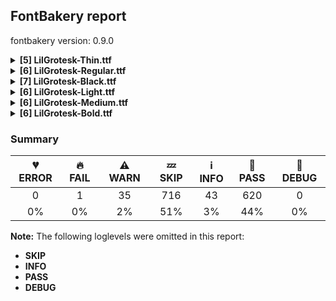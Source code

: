 ## FontBakery report

fontbakery version: 0.9.0

<details><summary><b>[5] LilGrotesk-Thin.ttf</b></summary><div><details><summary>⚠ <b>WARN:</b> Is there kerning info for non-ligated sequences? (<a href="https://font-bakery.readthedocs.io/en/stable/fontbakery/profiles/googlefonts.html#com.google.fonts/check/kerning_for_non_ligated_sequences">com.google.fonts/check/kerning_for_non_ligated_sequences</a>)</summary><div>


* ⚠ **WARN** GPOS table lacks kerning info for the following non-ligated sequences:

	- f + f

	- f + l

	- l + f

	- f + i

	- i + l [code: lacks-kern-info]
</div></details><details><summary>⚠ <b>WARN:</b> Check if uppercase glyphs are vertically centered. (<a href="https://font-bakery.readthedocs.io/en/stable/fontbakery/profiles/universal.html#com.google.fonts/check/caps_vertically_centered">com.google.fonts/check/caps_vertically_centered</a>)</summary><div>


* ⚠ **WARN** Uppercase glyphs are not vertically centered in the em box. [code: vertical-metrics-not-centered]
</div></details><details><summary>⚠ <b>WARN:</b> Check font contains no unreachable glyphs (<a href="https://font-bakery.readthedocs.io/en/stable/fontbakery/profiles/universal.html#com.google.fonts/check/unreachable_glyphs">com.google.fonts/check/unreachable_glyphs</a>)</summary><div>


* ⚠ **WARN** The following glyphs could not be reached by codepoint or substitution rules:

	- uni01CE.ss01
 [code: unreachable-glyphs]
</div></details><details><summary>⚠ <b>WARN:</b> Check if each glyph has the recommended amount of contours. (<a href="https://font-bakery.readthedocs.io/en/stable/fontbakery/profiles/universal.html#com.google.fonts/check/contour_count">com.google.fonts/check/contour_count</a>)</summary><div>


* ⚠ **WARN** This check inspects the glyph outlines and detects the total number of contours in each of them. The expected values are infered from the typical ammounts of contours observed in a large collection of reference font families. The divergences listed below may simply indicate a significantly different design on some of your glyphs. On the other hand, some of these may flag actual bugs in the font such as glyphs mapped to an incorrect codepoint. Please consider reviewing the design and codepoint assignment of these to make sure they are correct.

The following glyphs do not have the recommended number of contours:

	- Glyph name: ae	Contours detected: 4	Expected: 3

	- Glyph name: aogonek	Contours detected: 3	Expected: 2

	- Glyph name: dcroat	Contours detected: 3	Expected: 2

	- Glyph name: eogonek	Contours detected: 3	Expected: 2

	- Glyph name: hbar	Contours detected: 2	Expected: 1

	- Glyph name: Ldot	Contours detected: 1	Expected: 2

	- Glyph name: Tbar	Contours detected: 2	Expected: 1

	- Glyph name: tbar	Contours detected: 2	Expected: 1

	- Glyph name: Uogonek	Contours detected: 2	Expected: 1

	- Glyph name: uogonek	Contours detected: 2	Expected: 1

	- Glyph name: uni01EA	Contours detected: 3	Expected: 2

	- Glyph name: uni01EB	Contours detected: 3	Expected: 2

	- Glyph name: aeacute	Contours detected: 5	Expected: 4

	- Glyph name: uni1E08	Contours detected: 3	Expected: 2

	- Glyph name: uni1E09	Contours detected: 3	Expected: 2

	- Glyph name: uni1E1C	Contours detected: 3	Expected: 2

	- Glyph name: uni1E1D	Contours detected: 4	Expected: 3

	- Glyph name: quotedblbase	Contours detected: 1	Expected: 2

	- Glyph name: Ldot	Contours detected: 1	Expected: 2

	- Glyph name: Tbar	Contours detected: 2	Expected: 1

	- Glyph name: Uogonek	Contours detected: 2	Expected: 1

	- Glyph name: ae	Contours detected: 4	Expected: 3

	- Glyph name: aeacute	Contours detected: 5	Expected: 4

	- Glyph name: aogonek	Contours detected: 3	Expected: 2

	- Glyph name: dcroat	Contours detected: 3	Expected: 2

	- Glyph name: eogonek	Contours detected: 3	Expected: 2

	- Glyph name: fi	Contours detected: 2	Expected: 3

	- Glyph name: hbar	Contours detected: 2	Expected: 1

	- Glyph name: quotedblbase	Contours detected: 1	Expected: 2

	- Glyph name: tbar	Contours detected: 2	Expected: 1

	- Glyph name: uni1E08	Contours detected: 3	Expected: 2

	- Glyph name: uni1E09	Contours detected: 3	Expected: 2

	- Glyph name: uni1E1C	Contours detected: 3	Expected: 2

	- Glyph name: uni1E1D	Contours detected: 4	Expected: 3

	- Glyph name: uogonek	Contours detected: 2	Expected: 1
 [code: contour-count]
</div></details><details><summary>⚠ <b>WARN:</b> Do outlines contain any jaggy segments? (<a href="https://font-bakery.readthedocs.io/en/stable/fontbakery/profiles/<Section: Outline Correctness Checks>.html#com.google.fonts/check/outline_jaggy_segments">com.google.fonts/check/outline_jaggy_segments</a>)</summary><div>


* ⚠ **WARN** The following glyphs have jaggy segments:

	* a (U+0061): L<<391.0,0.0>--<391.0,144.0>>/B<<391.0,144.0>-<385.0,106.0>-<362.0,71.0>> = 8.972626614896358

	* aacute (U+00E1): L<<391.0,0.0>--<391.0,144.0>>/B<<391.0,144.0>-<385.0,106.0>-<362.0,71.0>> = 8.972626614896358

	* abreve (U+0103): L<<391.0,0.0>--<391.0,144.0>>/B<<391.0,144.0>-<385.0,106.0>-<362.0,71.0>> = 8.972626614896358

	* acircumflex (U+00E2): L<<391.0,0.0>--<391.0,144.0>>/B<<391.0,144.0>-<385.0,106.0>-<362.0,71.0>> = 8.972626614896358

	* adieresis (U+00E4): L<<391.0,0.0>--<391.0,144.0>>/B<<391.0,144.0>-<385.0,106.0>-<362.0,71.0>> = 8.972626614896358

	* ae (U+00E6): L<<391.0,0.0>--<391.0,144.0>>/B<<391.0,144.0>-<385.0,106.0>-<362.0,71.0>> = 8.972626614896358

	* aeacute (U+01FD): L<<391.0,0.0>--<391.0,144.0>>/B<<391.0,144.0>-<385.0,106.0>-<362.0,71.0>> = 8.972626614896358

	* agrave (U+00E0): L<<391.0,0.0>--<391.0,144.0>>/B<<391.0,144.0>-<385.0,106.0>-<362.0,71.0>> = 8.972626614896358

	* amacron (U+0101): L<<391.0,0.0>--<391.0,144.0>>/B<<391.0,144.0>-<385.0,106.0>-<362.0,71.0>> = 8.972626614896358

	* aogonek (U+0105): L<<391.0,0.0>--<391.0,144.0>>/B<<391.0,144.0>-<385.0,106.0>-<362.0,71.0>> = 8.972626614896358

	* aring (U+00E5): L<<391.0,0.0>--<391.0,144.0>>/B<<391.0,144.0>-<385.0,106.0>-<362.0,71.0>> = 8.972626614896358

	* aringacute (U+01FB): L<<391.0,0.0>--<391.0,144.0>>/B<<391.0,144.0>-<385.0,106.0>-<362.0,71.0>> = 8.972626614896358

	* atilde (U+00E3): L<<391.0,0.0>--<391.0,144.0>>/B<<391.0,144.0>-<385.0,106.0>-<362.0,71.0>> = 8.972626614896358

	* braceleft (U+007B): B<<152.5,338.0>-<125.0,321.0>-<80.0,318.0>>/B<<80.0,318.0>-<125.0,315.0>-<152.5,298.0>> = 7.628149668580618

	* braceright (U+007D): B<<240.5,298.0>-<268.0,315.0>-<313.0,318.0>>/B<<313.0,318.0>-<268.0,321.0>-<240.5,338.0>> = 7.628149668580618

	* nine (U+0039): L<<314.0,327.0>--<333.0,348.0>>/B<<333.0,348.0>-<306.0,327.0>-<267.0,317.5>> = 9.987421575013531

	* r (U+0072): L<<117.0,500.0>--<117.0,369.0>>/B<<117.0,369.0>-<131.0,444.0>-<167.5,475.0>> = 10.573523418560926

	* racute (U+0155): L<<117.0,500.0>--<117.0,369.0>>/B<<117.0,369.0>-<131.0,444.0>-<167.5,475.0>> = 10.573523418560926

	* rcaron (U+0159): L<<117.0,500.0>--<117.0,369.0>>/B<<117.0,369.0>-<131.0,444.0>-<167.5,475.0>> = 10.573523418560926

	* rmacronbelow (U+1E5F): L<<117.0,500.0>--<117.0,369.0>>/B<<117.0,369.0>-<131.0,444.0>-<167.5,475.0>> = 10.573523418560926

	* six (U+0036): L<<124.0,369.0>--<105.0,348.0>>/B<<105.0,348.0>-<133.0,369.0>-<171.5,378.5>> = 10.992507580267716

	* sterling (U+00A3): L<<583.0,41.0>--<609.0,25.0>>/B<<609.0,25.0>-<607.0,26.0>-<603.0,18.0>> = 5.042451069170812

	* uni0157 (U+0157): L<<117.0,500.0>--<117.0,369.0>>/B<<117.0,369.0>-<131.0,444.0>-<167.5,475.0>> = 10.573523418560926

	* uni1E5B (U+1E5B): L<<117.0,500.0>--<117.0,369.0>>/B<<117.0,369.0>-<131.0,444.0>-<167.5,475.0>> = 10.573523418560926

	* uni1EA1 (U+1EA1): L<<391.0,0.0>--<391.0,144.0>>/B<<391.0,144.0>-<385.0,106.0>-<362.0,71.0>> = 8.972626614896358

	* uni2076 (U+2076): L<<75.0,619.0>--<64.0,606.0>>/B<<64.0,606.0>-<80.0,619.0>-<103.5,624.5>> = 10.669782804496695

	* uni2079 (U+2079): L<<191.0,593.0>--<202.0,606.0>>/B<<202.0,606.0>-<185.0,593.0>-<161.5,587.5>> = 12.358285059317605

	* uni2086 (U+2086): L<<75.0,224.0>--<64.0,211.0>>/B<<64.0,211.0>-<80.0,224.0>-<103.5,229.5>> = 10.669782804496695

	* uni2089 (U+2089): L<<191.0,198.0>--<202.0,211.0>>/B<<202.0,211.0>-<185.0,198.0>-<161.5,192.5>> = 12.358285059317605 [code: found-jaggy-segments]
</div></details><br></div></details><details><summary><b>[6] LilGrotesk-Regular.ttf</b></summary><div><details><summary>⚠ <b>WARN:</b> Is there kerning info for non-ligated sequences? (<a href="https://font-bakery.readthedocs.io/en/stable/fontbakery/profiles/googlefonts.html#com.google.fonts/check/kerning_for_non_ligated_sequences">com.google.fonts/check/kerning_for_non_ligated_sequences</a>)</summary><div>


* ⚠ **WARN** GPOS table lacks kerning info for the following non-ligated sequences:

	- f + f

	- f + l

	- l + f

	- f + i

	- i + l [code: lacks-kern-info]
</div></details><details><summary>⚠ <b>WARN:</b> Check if uppercase glyphs are vertically centered. (<a href="https://font-bakery.readthedocs.io/en/stable/fontbakery/profiles/universal.html#com.google.fonts/check/caps_vertically_centered">com.google.fonts/check/caps_vertically_centered</a>)</summary><div>


* ⚠ **WARN** Uppercase glyphs are not vertically centered in the em box. [code: vertical-metrics-not-centered]
</div></details><details><summary>⚠ <b>WARN:</b> Check font contains no unreachable glyphs (<a href="https://font-bakery.readthedocs.io/en/stable/fontbakery/profiles/universal.html#com.google.fonts/check/unreachable_glyphs">com.google.fonts/check/unreachable_glyphs</a>)</summary><div>


* ⚠ **WARN** The following glyphs could not be reached by codepoint or substitution rules:

	- uni01CE.ss01
 [code: unreachable-glyphs]
</div></details><details><summary>⚠ <b>WARN:</b> Check if each glyph has the recommended amount of contours. (<a href="https://font-bakery.readthedocs.io/en/stable/fontbakery/profiles/universal.html#com.google.fonts/check/contour_count">com.google.fonts/check/contour_count</a>)</summary><div>


* ⚠ **WARN** This check inspects the glyph outlines and detects the total number of contours in each of them. The expected values are infered from the typical ammounts of contours observed in a large collection of reference font families. The divergences listed below may simply indicate a significantly different design on some of your glyphs. On the other hand, some of these may flag actual bugs in the font such as glyphs mapped to an incorrect codepoint. Please consider reviewing the design and codepoint assignment of these to make sure they are correct.

The following glyphs do not have the recommended number of contours:

	- Glyph name: ae	Contours detected: 4	Expected: 3

	- Glyph name: aogonek	Contours detected: 3	Expected: 2

	- Glyph name: dcroat	Contours detected: 3	Expected: 2

	- Glyph name: eogonek	Contours detected: 3	Expected: 2

	- Glyph name: hbar	Contours detected: 2	Expected: 1

	- Glyph name: Ldot	Contours detected: 1	Expected: 2

	- Glyph name: Tbar	Contours detected: 2	Expected: 1

	- Glyph name: tbar	Contours detected: 2	Expected: 1

	- Glyph name: Uogonek	Contours detected: 2	Expected: 1

	- Glyph name: uogonek	Contours detected: 2	Expected: 1

	- Glyph name: uni01EA	Contours detected: 3	Expected: 2

	- Glyph name: uni01EB	Contours detected: 3	Expected: 2

	- Glyph name: aeacute	Contours detected: 5	Expected: 4

	- Glyph name: uni1E08	Contours detected: 3	Expected: 2

	- Glyph name: uni1E09	Contours detected: 3	Expected: 2

	- Glyph name: uni1E1C	Contours detected: 3	Expected: 2

	- Glyph name: uni1E1D	Contours detected: 4	Expected: 3

	- Glyph name: quotedblbase	Contours detected: 1	Expected: 2

	- Glyph name: Ldot	Contours detected: 1	Expected: 2

	- Glyph name: Tbar	Contours detected: 2	Expected: 1

	- Glyph name: Uogonek	Contours detected: 2	Expected: 1

	- Glyph name: ae	Contours detected: 4	Expected: 3

	- Glyph name: aeacute	Contours detected: 5	Expected: 4

	- Glyph name: aogonek	Contours detected: 3	Expected: 2

	- Glyph name: dcroat	Contours detected: 3	Expected: 2

	- Glyph name: eogonek	Contours detected: 3	Expected: 2

	- Glyph name: fi	Contours detected: 2	Expected: 3

	- Glyph name: hbar	Contours detected: 2	Expected: 1

	- Glyph name: quotedblbase	Contours detected: 1	Expected: 2

	- Glyph name: tbar	Contours detected: 2	Expected: 1

	- Glyph name: uni1E08	Contours detected: 3	Expected: 2

	- Glyph name: uni1E09	Contours detected: 3	Expected: 2

	- Glyph name: uni1E1C	Contours detected: 3	Expected: 2

	- Glyph name: uni1E1D	Contours detected: 4	Expected: 3

	- Glyph name: uogonek	Contours detected: 2	Expected: 1
 [code: contour-count]
</div></details><details><summary>⚠ <b>WARN:</b> Are any segments inordinately short? (<a href="https://font-bakery.readthedocs.io/en/stable/fontbakery/profiles/<Section: Outline Correctness Checks>.html#com.google.fonts/check/outline_short_segments">com.google.fonts/check/outline_short_segments</a>)</summary><div>


* ⚠ **WARN** The following glyphs have segments which seem very short:

	* three (U+0033) contains a short segment L<<185.0,416.0>--<197.0,416.0>>

	* sterling (U+00A3) contains a short segment B<<85.0,3.0>-<81.0,-7.0>-<81.0,-7.0>>

	* sterling (U+00A3) contains a short segment B<<13.0,11.0>-<13.0,11.0>-<19.0,26.0>>

	* sterling (U+00A3) contains a short segment B<<520.5,69.5>-<526.0,82.0>-<528.0,90.0>>

	* sterling (U+00A3) contains a short segment B<<596.0,73.0>-<595.0,69.0>-<589.5,53.0>>

	* section (U+00A7) contains a short segment B<<468.5,705.5>-<481.0,693.0>-<482.0,692.0>>

	* uni00B3 (U+00B3) contains a short segment L<<112.0,647.0>--<119.0,647.0>>

	* threequarters (U+00BE) contains a short segment L<<112.0,647.0>--<119.0,647.0>>

	* germandbls (U+00DF) contains a short segment L<<364.0,416.0>--<376.0,416.0>>

	* Eng (U+014A) contains a short segment L<<609.0,0.0>--<604.0,0.0>>

	* Eng (U+014A) contains a short segment B<<509.0,-140.0>-<521.0,-140.0>-<530.0,-130.5>>

	* Eng (U+014A) contains a short segment L<<539.0,0.0>--<544.0,0.0>>

	* uni019D (U+019D) contains a short segment L<<150.0,0.0>--<145.0,0.0>>

	* uni019D (U+019D) contains a short segment B<<45.0,-140.0>-<57.0,-140.0>-<66.0,-130.5>>

	* uni019D (U+019D) contains a short segment L<<75.0,0.0>--<80.0,0.0>>

	* uni2083 (U+2083) contains a short segment L<<112.0,252.0>--<119.0,252.0>>

	* summation (U+2211) contains a short segment L<<450.0,359.0>--<450.0,336.0>>

	* radical (U+221A) contains a short segment L<<372.0,-6.0>--<367.0,-6.0>>

	* uni2325 (U+2325) contains a short segment B<<359.0,-12.0>-<354.0,-12.0>-<352.0,-7.0>>

	* uni2325 (U+2325) contains a short segment B<<212.0,492.0>-<217.0,492.0>-<219.0,487.0>> [code: found-short-segments]
</div></details><details><summary>⚠ <b>WARN:</b> Do outlines contain any jaggy segments? (<a href="https://font-bakery.readthedocs.io/en/stable/fontbakery/profiles/<Section: Outline Correctness Checks>.html#com.google.fonts/check/outline_jaggy_segments">com.google.fonts/check/outline_jaggy_segments</a>)</summary><div>


* ⚠ **WARN** The following glyphs have jaggy segments:

	* a (U+0061): L<<364.0,0.0>--<364.0,108.0>>/B<<364.0,108.0>-<355.0,63.0>-<315.5,28.5>> = 11.309932474020195

	* aacute (U+00E1): L<<364.0,0.0>--<364.0,108.0>>/B<<364.0,108.0>-<355.0,63.0>-<315.5,28.5>> = 11.309932474020195

	* abreve (U+0103): L<<364.0,0.0>--<364.0,108.0>>/B<<364.0,108.0>-<355.0,63.0>-<315.5,28.5>> = 11.309932474020195

	* acircumflex (U+00E2): L<<364.0,0.0>--<364.0,108.0>>/B<<364.0,108.0>-<355.0,63.0>-<315.5,28.5>> = 11.309932474020195

	* adieresis (U+00E4): L<<364.0,0.0>--<364.0,108.0>>/B<<364.0,108.0>-<355.0,63.0>-<315.5,28.5>> = 11.309932474020195

	* ae (U+00E6): L<<364.0,0.0>--<364.0,108.0>>/B<<364.0,108.0>-<355.0,63.0>-<315.5,28.5>> = 11.309932474020195

	* aeacute (U+01FD): L<<364.0,0.0>--<364.0,108.0>>/B<<364.0,108.0>-<355.0,63.0>-<315.5,28.5>> = 11.309932474020195

	* agrave (U+00E0): L<<364.0,0.0>--<364.0,108.0>>/B<<364.0,108.0>-<355.0,63.0>-<315.5,28.5>> = 11.309932474020195

	* amacron (U+0101): L<<364.0,0.0>--<364.0,108.0>>/B<<364.0,108.0>-<355.0,63.0>-<315.5,28.5>> = 11.309932474020195

	* aogonek (U+0105): L<<364.0,0.0>--<364.0,108.0>>/B<<364.0,108.0>-<355.0,63.0>-<315.5,28.5>> = 11.309932474020195

	* aring (U+00E5): L<<364.0,0.0>--<364.0,108.0>>/B<<364.0,108.0>-<355.0,63.0>-<315.5,28.5>> = 11.309932474020195

	* aringacute (U+01FB): L<<364.0,0.0>--<364.0,108.0>>/B<<364.0,108.0>-<355.0,63.0>-<315.5,28.5>> = 11.309932474020195

	* atilde (U+00E3): L<<364.0,0.0>--<364.0,108.0>>/B<<364.0,108.0>-<355.0,63.0>-<315.5,28.5>> = 11.309932474020195

	* r (U+0072): L<<145.0,500.0>--<145.0,398.0>>/B<<145.0,398.0>-<158.0,454.0>-<191.5,480.0>> = 13.069317896282163

	* racute (U+0155): L<<145.0,500.0>--<145.0,398.0>>/B<<145.0,398.0>-<158.0,454.0>-<191.5,480.0>> = 13.069317896282163

	* rcaron (U+0159): L<<145.0,500.0>--<145.0,398.0>>/B<<145.0,398.0>-<158.0,454.0>-<191.5,480.0>> = 13.069317896282163

	* rmacronbelow (U+1E5F): L<<145.0,500.0>--<145.0,398.0>>/B<<145.0,398.0>-<158.0,454.0>-<191.5,480.0>> = 13.069317896282163

	* uni0157 (U+0157): L<<145.0,500.0>--<145.0,398.0>>/B<<145.0,398.0>-<158.0,454.0>-<191.5,480.0>> = 13.069317896282163

	* uni1E5B (U+1E5B): L<<145.0,500.0>--<145.0,398.0>>/B<<145.0,398.0>-<158.0,454.0>-<191.5,480.0>> = 13.069317896282163

	* uni1EA1 (U+1EA1): L<<364.0,0.0>--<364.0,108.0>>/B<<364.0,108.0>-<355.0,63.0>-<315.5,28.5>> = 11.309932474020195 [code: found-jaggy-segments]
</div></details><br></div></details><details><summary><b>[7] LilGrotesk-Black.ttf</b></summary><div><details><summary>🔥 <b>FAIL:</b> Check the OS/2 usWeightClass is appropriate for the font's best SubFamily name. (<a href="https://font-bakery.readthedocs.io/en/stable/fontbakery/profiles/googlefonts.html#com.google.fonts/check/usweightclass">com.google.fonts/check/usweightclass</a>)</summary><div>


* 🔥 **FAIL** Best SubFamily name is 'Black'. Expected OS/2 usWeightClass is 900, got 800. [code: bad-value]
</div></details><details><summary>⚠ <b>WARN:</b> Is there kerning info for non-ligated sequences? (<a href="https://font-bakery.readthedocs.io/en/stable/fontbakery/profiles/googlefonts.html#com.google.fonts/check/kerning_for_non_ligated_sequences">com.google.fonts/check/kerning_for_non_ligated_sequences</a>)</summary><div>


* ⚠ **WARN** GPOS table lacks kerning info for the following non-ligated sequences:

	- f + f

	- f + l

	- l + f

	- f + i

	- i + l [code: lacks-kern-info]
</div></details><details><summary>⚠ <b>WARN:</b> Check if uppercase glyphs are vertically centered. (<a href="https://font-bakery.readthedocs.io/en/stable/fontbakery/profiles/universal.html#com.google.fonts/check/caps_vertically_centered">com.google.fonts/check/caps_vertically_centered</a>)</summary><div>


* ⚠ **WARN** Uppercase glyphs are not vertically centered in the em box. [code: vertical-metrics-not-centered]
</div></details><details><summary>⚠ <b>WARN:</b> Check font contains no unreachable glyphs (<a href="https://font-bakery.readthedocs.io/en/stable/fontbakery/profiles/universal.html#com.google.fonts/check/unreachable_glyphs">com.google.fonts/check/unreachable_glyphs</a>)</summary><div>


* ⚠ **WARN** The following glyphs could not be reached by codepoint or substitution rules:

	- uni01CE.ss01
 [code: unreachable-glyphs]
</div></details><details><summary>⚠ <b>WARN:</b> Check if each glyph has the recommended amount of contours. (<a href="https://font-bakery.readthedocs.io/en/stable/fontbakery/profiles/universal.html#com.google.fonts/check/contour_count">com.google.fonts/check/contour_count</a>)</summary><div>


* ⚠ **WARN** This check inspects the glyph outlines and detects the total number of contours in each of them. The expected values are infered from the typical ammounts of contours observed in a large collection of reference font families. The divergences listed below may simply indicate a significantly different design on some of your glyphs. On the other hand, some of these may flag actual bugs in the font such as glyphs mapped to an incorrect codepoint. Please consider reviewing the design and codepoint assignment of these to make sure they are correct.

The following glyphs do not have the recommended number of contours:

	- Glyph name: ae	Contours detected: 4	Expected: 3

	- Glyph name: aogonek	Contours detected: 3	Expected: 2

	- Glyph name: dcroat	Contours detected: 3	Expected: 2

	- Glyph name: eogonek	Contours detected: 3	Expected: 2

	- Glyph name: hbar	Contours detected: 2	Expected: 1

	- Glyph name: Ldot	Contours detected: 1	Expected: 2

	- Glyph name: Tbar	Contours detected: 2	Expected: 1

	- Glyph name: tbar	Contours detected: 2	Expected: 1

	- Glyph name: Uogonek	Contours detected: 2	Expected: 1

	- Glyph name: uogonek	Contours detected: 2	Expected: 1

	- Glyph name: uni01EA	Contours detected: 3	Expected: 2

	- Glyph name: uni01EB	Contours detected: 3	Expected: 2

	- Glyph name: aeacute	Contours detected: 5	Expected: 4

	- Glyph name: uni1E08	Contours detected: 3	Expected: 2

	- Glyph name: uni1E09	Contours detected: 3	Expected: 2

	- Glyph name: uni1E1C	Contours detected: 3	Expected: 2

	- Glyph name: uni1E1D	Contours detected: 4	Expected: 3

	- Glyph name: quotedblbase	Contours detected: 1	Expected: 2

	- Glyph name: Ldot	Contours detected: 1	Expected: 2

	- Glyph name: Tbar	Contours detected: 2	Expected: 1

	- Glyph name: Uogonek	Contours detected: 2	Expected: 1

	- Glyph name: ae	Contours detected: 4	Expected: 3

	- Glyph name: aeacute	Contours detected: 5	Expected: 4

	- Glyph name: aogonek	Contours detected: 3	Expected: 2

	- Glyph name: dcroat	Contours detected: 3	Expected: 2

	- Glyph name: eogonek	Contours detected: 3	Expected: 2

	- Glyph name: fi	Contours detected: 2	Expected: 3

	- Glyph name: hbar	Contours detected: 2	Expected: 1

	- Glyph name: quotedblbase	Contours detected: 1	Expected: 2

	- Glyph name: tbar	Contours detected: 2	Expected: 1

	- Glyph name: uni1E08	Contours detected: 3	Expected: 2

	- Glyph name: uni1E09	Contours detected: 3	Expected: 2

	- Glyph name: uni1E1C	Contours detected: 3	Expected: 2

	- Glyph name: uni1E1D	Contours detected: 4	Expected: 3

	- Glyph name: uogonek	Contours detected: 2	Expected: 1
 [code: contour-count]
</div></details><details><summary>⚠ <b>WARN:</b> Are any segments inordinately short? (<a href="https://font-bakery.readthedocs.io/en/stable/fontbakery/profiles/<Section: Outline Correctness Checks>.html#com.google.fonts/check/outline_short_segments">com.google.fonts/check/outline_short_segments</a>)</summary><div>


* ⚠ **WARN** The following glyphs have segments which seem very short:

	* dollar (U+0024) contains a short segment B<<388.0,535.0>-<387.0,537.0>-<375.5,549.0>>

	* three (U+0033) contains a short segment L<<203.0,443.0>--<217.0,443.0>>

	* question (U+003F) contains a short segment B<<142.5,542.0>-<137.0,534.0>-<137.0,534.0>>

	* at (U+0040) contains a short segment B<<608.0,305.5>-<630.0,302.0>-<645.0,298.0>>

	* at (U+0040) contains a short segment B<<645.0,303.0>-<645.0,325.0>-<627.0,340.0>>

	* at (U+0040) contains a short segment B<<809.0,117.0>-<824.0,100.0>-<844.0,100.0>>

	* at (U+0040) contains a short segment B<<713.0,54.0>-<705.0,75.0>-<705.0,91.0>>

	* asciitilde (U+007E) contains a short segment B<<455.0,363.0>-<457.0,363.0>-<464.0,365.0>>

	* sterling (U+00A3) contains a short segment B<<118.0,27.0>-<115.0,15.0>-<114.5,6.0>>

	* sterling (U+00A3) contains a short segment B<<114.5,6.0>-<114.0,-3.0>-<114.0,-3.0>>

	* sterling (U+00A3) contains a short segment B<<-35.0,38.0>-<-35.0,38.0>-<-28.0,58.0>>

	* section (U+00A7) contains a short segment B<<481.5,688.0>-<495.0,675.0>-<495.0,675.0>>

	* section (U+00A7) contains a short segment B<<376.0,583.0>-<374.0,585.0>-<364.0,594.5>>

	* uni00B3 (U+00B3) contains a short segment L<<123.0,664.0>--<132.0,664.0>>

	* cedilla (U+00B8) contains a short segment L<<296.0,-48.0>--<299.0,-48.0>>

	* threequarters (U+00BE) contains a short segment L<<123.0,664.0>--<132.0,664.0>>

	* questiondown (U+00BF) contains a short segment B<<295.5,-41.5>-<301.0,-33.0>-<301.0,-34.0>>

	* Ccedilla (U+00C7) contains a short segment L<<372.0,-50.0>--<375.0,-50.0>>

	* germandbls (U+00DF) contains a short segment L<<433.0,443.0>--<447.0,443.0>>

	* ccedilla (U+00E7) contains a short segment L<<278.0,-48.0>--<281.0,-48.0>>

	* eth (U+00F0) contains a short segment B<<294.0,503.0>-<294.0,503.0>-<294.5,504.0>>

	* eth (U+00F0) contains a short segment B<<294.5,504.0>-<295.0,505.0>-<293.0,506.0>>

	* Eng (U+014A) contains a short segment L<<662.0,0.0>--<657.0,0.0>>

	* Eng (U+014A) contains a short segment B<<489.0,-65.0>-<501.0,-65.0>-<508.5,-57.5>>

	* Eng (U+014A) contains a short segment L<<516.0,0.0>--<521.0,0.0>>

	* OE (U+0152) contains a short segment L<<504.0,0.0>--<504.0,18.0>>

	* Scedilla (U+015E) contains a short segment L<<278.0,-48.0>--<281.0,-48.0>>

	* scedilla (U+015F) contains a short segment L<<238.0,-48.0>--<241.0,-48.0>>

	* uni0162 (U+0162) contains a short segment L<<328.0,-48.0>--<331.0,-48.0>>

	* uni0163 (U+0163) contains a short segment L<<218.0,-48.0>--<221.0,-48.0>>

	* uni019D (U+019D) contains a short segment L<<235.0,0.0>--<230.0,0.0>>

	* uni019D (U+019D) contains a short segment B<<49.0,-65.0>-<61.0,-65.0>-<68.0,-57.5>>

	* uni019D (U+019D) contains a short segment L<<75.0,0.0>--<80.0,0.0>>

	* uni0327 (U+0327) contains a short segment L<<296.0,-48.0>--<299.0,-48.0>>

	* uni1E08 (U+1E08) contains a short segment L<<372.0,-50.0>--<375.0,-50.0>>

	* uni1E09 (U+1E09) contains a short segment L<<278.0,-48.0>--<281.0,-48.0>>

	* uni1E1C (U+1E1C) contains a short segment L<<340.0,-48.0>--<343.0,-48.0>>

	* uni1E1D (U+1E1D) contains a short segment L<<296.0,-48.0>--<299.0,-48.0>>

	* uni2083 (U+2083) contains a short segment L<<123.0,269.0>--<132.0,269.0>>

	* Euro (U+20AC) contains a short segment B<<146.0,324.0>-<145.0,330.0>-<145.0,336.5>>

	* Euro (U+20AC) contains a short segment B<<145.0,336.5>-<145.0,343.0>-<145.0,349.0>>

	* Euro (U+20AC) contains a short segment B<<145.0,349.0>-<145.0,357.0>-<145.5,365.5>>

	* Euro (U+20AC) contains a short segment B<<145.5,365.5>-<146.0,374.0>-<147.0,381.0>>

	* Euro (U+20AC) contains a short segment B<<302.0,381.0>-<301.0,374.0>-<300.5,365.5>>

	* Euro (U+20AC) contains a short segment B<<300.5,365.5>-<300.0,357.0>-<300.0,349.0>>

	* Euro (U+20AC) contains a short segment B<<300.0,349.0>-<300.0,343.0>-<300.0,336.5>>

	* Euro (U+20AC) contains a short segment B<<300.0,336.5>-<300.0,330.0>-<301.0,324.0>>

	* partialdiff (U+2202) contains a short segment B<<283.0,571.0>-<290.0,571.0>-<296.5,571.0>>

	* partialdiff (U+2202) contains a short segment B<<296.5,571.0>-<303.0,571.0>-<310.0,571.0>>

	* radical (U+221A) contains a short segment L<<362.0,-6.0>--<359.0,-6.0>>

	* integral (U+222B) contains a short segment B<<141.0,12.0>-<147.0,10.0>-<154.0,10.0>>

	* integral (U+222B) contains a short segment B<<154.0,10.0>-<162.0,10.0>-<165.5,17.5>>

	* uni2325 (U+2325) contains a short segment B<<359.0,-12.0>-<354.0,-12.0>-<352.0,-7.0>>

	* uni2325 (U+2325) contains a short segment B<<212.0,492.0>-<217.0,492.0>-<219.0,487.0>>

	* fi (U+FB01) contains a short segment B<<270.0,581.0>-<262.0,581.0>-<252.5,572.0>> [code: found-short-segments]
</div></details><details><summary>⚠ <b>WARN:</b> Do outlines contain any jaggy segments? (<a href="https://font-bakery.readthedocs.io/en/stable/fontbakery/profiles/<Section: Outline Correctness Checks>.html#com.google.fonts/check/outline_jaggy_segments">com.google.fonts/check/outline_jaggy_segments</a>)</summary><div>


* ⚠ **WARN** The following glyphs have jaggy segments:

	* trademark (U+2122): L<<577.0,393.0>--<556.0,499.0>>/L<<556.0,499.0>--<556.0,338.0>> = 11.205947507402552

	* trademark (U+2122): L<<696.0,338.0>--<696.0,499.0>>/L<<696.0,499.0>--<678.0,393.0>> = 9.637538112930923 [code: found-jaggy-segments]
</div></details><br></div></details><details><summary><b>[6] LilGrotesk-Light.ttf</b></summary><div><details><summary>⚠ <b>WARN:</b> Is there kerning info for non-ligated sequences? (<a href="https://font-bakery.readthedocs.io/en/stable/fontbakery/profiles/googlefonts.html#com.google.fonts/check/kerning_for_non_ligated_sequences">com.google.fonts/check/kerning_for_non_ligated_sequences</a>)</summary><div>


* ⚠ **WARN** GPOS table lacks kerning info for the following non-ligated sequences:

	- f + f

	- f + l

	- l + f

	- f + i

	- i + l [code: lacks-kern-info]
</div></details><details><summary>⚠ <b>WARN:</b> Check if uppercase glyphs are vertically centered. (<a href="https://font-bakery.readthedocs.io/en/stable/fontbakery/profiles/universal.html#com.google.fonts/check/caps_vertically_centered">com.google.fonts/check/caps_vertically_centered</a>)</summary><div>


* ⚠ **WARN** Uppercase glyphs are not vertically centered in the em box. [code: vertical-metrics-not-centered]
</div></details><details><summary>⚠ <b>WARN:</b> Check font contains no unreachable glyphs (<a href="https://font-bakery.readthedocs.io/en/stable/fontbakery/profiles/universal.html#com.google.fonts/check/unreachable_glyphs">com.google.fonts/check/unreachable_glyphs</a>)</summary><div>


* ⚠ **WARN** The following glyphs could not be reached by codepoint or substitution rules:

	- uni01CE.ss01
 [code: unreachable-glyphs]
</div></details><details><summary>⚠ <b>WARN:</b> Check if each glyph has the recommended amount of contours. (<a href="https://font-bakery.readthedocs.io/en/stable/fontbakery/profiles/universal.html#com.google.fonts/check/contour_count">com.google.fonts/check/contour_count</a>)</summary><div>


* ⚠ **WARN** This check inspects the glyph outlines and detects the total number of contours in each of them. The expected values are infered from the typical ammounts of contours observed in a large collection of reference font families. The divergences listed below may simply indicate a significantly different design on some of your glyphs. On the other hand, some of these may flag actual bugs in the font such as glyphs mapped to an incorrect codepoint. Please consider reviewing the design and codepoint assignment of these to make sure they are correct.

The following glyphs do not have the recommended number of contours:

	- Glyph name: ae	Contours detected: 4	Expected: 3

	- Glyph name: aogonek	Contours detected: 3	Expected: 2

	- Glyph name: dcroat	Contours detected: 3	Expected: 2

	- Glyph name: eogonek	Contours detected: 3	Expected: 2

	- Glyph name: hbar	Contours detected: 2	Expected: 1

	- Glyph name: Ldot	Contours detected: 1	Expected: 2

	- Glyph name: Tbar	Contours detected: 2	Expected: 1

	- Glyph name: tbar	Contours detected: 2	Expected: 1

	- Glyph name: Uogonek	Contours detected: 2	Expected: 1

	- Glyph name: uogonek	Contours detected: 2	Expected: 1

	- Glyph name: uni01EA	Contours detected: 3	Expected: 2

	- Glyph name: uni01EB	Contours detected: 3	Expected: 2

	- Glyph name: aeacute	Contours detected: 5	Expected: 4

	- Glyph name: uni1E08	Contours detected: 3	Expected: 2

	- Glyph name: uni1E09	Contours detected: 3	Expected: 2

	- Glyph name: uni1E1C	Contours detected: 3	Expected: 2

	- Glyph name: uni1E1D	Contours detected: 4	Expected: 3

	- Glyph name: quotedblbase	Contours detected: 1	Expected: 2

	- Glyph name: Ldot	Contours detected: 1	Expected: 2

	- Glyph name: Tbar	Contours detected: 2	Expected: 1

	- Glyph name: Uogonek	Contours detected: 2	Expected: 1

	- Glyph name: ae	Contours detected: 4	Expected: 3

	- Glyph name: aeacute	Contours detected: 5	Expected: 4

	- Glyph name: aogonek	Contours detected: 3	Expected: 2

	- Glyph name: dcroat	Contours detected: 3	Expected: 2

	- Glyph name: eogonek	Contours detected: 3	Expected: 2

	- Glyph name: fi	Contours detected: 2	Expected: 3

	- Glyph name: hbar	Contours detected: 2	Expected: 1

	- Glyph name: quotedblbase	Contours detected: 1	Expected: 2

	- Glyph name: tbar	Contours detected: 2	Expected: 1

	- Glyph name: uni1E08	Contours detected: 3	Expected: 2

	- Glyph name: uni1E09	Contours detected: 3	Expected: 2

	- Glyph name: uni1E1C	Contours detected: 3	Expected: 2

	- Glyph name: uni1E1D	Contours detected: 4	Expected: 3

	- Glyph name: uogonek	Contours detected: 2	Expected: 1
 [code: contour-count]
</div></details><details><summary>⚠ <b>WARN:</b> Are any segments inordinately short? (<a href="https://font-bakery.readthedocs.io/en/stable/fontbakery/profiles/<Section: Outline Correctness Checks>.html#com.google.fonts/check/outline_short_segments">com.google.fonts/check/outline_short_segments</a>)</summary><div>


* ⚠ **WARN** The following glyphs have segments which seem very short:

	* dollar (U+0024) contains a short segment B<<471.0,645.5>-<482.0,634.0>-<482.0,634.0>>

	* dollar (U+0024) contains a short segment B<<439.0,603.0>-<438.0,605.0>-<427.0,617.0>>

	* ampersand (U+0026) contains a short segment B<<230.0,377.0>-<229.0,378.0>-<228.0,379.0>>

	* comma (U+002C) contains a short segment B<<133.0,42.0>-<133.0,41.0>-<133.0,41.0>>

	* three (U+0033) contains a short segment L<<182.0,411.0>--<193.0,411.0>>

	* semicolon (U+003B) contains a short segment B<<133.0,42.0>-<133.0,41.0>-<133.0,41.0>>

	* sterling (U+00A3) contains a short segment B<<80.0,2.5>-<75.0,-8.0>-<75.0,-8.0>>

	* sterling (U+00A3) contains a short segment B<<22.0,6.0>-<22.0,6.0>-<28.0,20.0>>

	* sterling (U+00A3) contains a short segment B<<537.0,54.0>-<543.0,66.0>-<546.0,74.0>>

	* sterling (U+00A3) contains a short segment B<<600.0,57.0>-<599.0,54.0>-<594.0,41.0>>

	* section (U+00A7) contains a short segment B<<466.0,708.5>-<479.0,696.0>-<480.0,695.0>>

	* uni00B3 (U+00B3) contains a short segment L<<110.0,644.0>--<117.0,644.0>>

	* threequarters (U+00BE) contains a short segment L<<110.0,644.0>--<117.0,644.0>>

	* germandbls (U+00DF) contains a short segment L<<351.0,411.0>--<362.0,411.0>>

	* Eng (U+014A) contains a short segment L<<599.0,0.0>--<594.0,0.0>>

	* Eng (U+014A) contains a short segment B<<513.0,-154.0>-<525.0,-154.0>-<534.0,-144.5>>

	* Eng (U+014A) contains a short segment L<<543.0,0.0>--<548.0,0.0>>

	* uni019D (U+019D) contains a short segment L<<134.0,0.0>--<129.0,0.0>>

	* uni019D (U+019D) contains a short segment B<<44.0,-154.0>-<56.0,-154.0>-<65.5,-144.5>>

	* uni019D (U+019D) contains a short segment L<<75.0,0.0>--<80.0,0.0>>

	* uni2083 (U+2083) contains a short segment L<<110.0,249.0>--<117.0,249.0>>

	* Euro (U+20AC) contains a short segment B<<115.0,349.0>-<115.0,356.0>-<115.0,362.0>>

	* Euro (U+20AC) contains a short segment B<<115.0,362.0>-<115.0,368.0>-<115.0,375.0>>

	* Euro (U+20AC) contains a short segment B<<169.0,375.0>-<169.0,368.0>-<169.0,362.0>>

	* Euro (U+20AC) contains a short segment B<<169.0,362.0>-<169.0,356.0>-<169.0,349.0>>

	* summation (U+2211) contains a short segment L<<422.0,358.0>--<422.0,338.0>>

	* radical (U+221A) contains a short segment L<<374.0,-6.0>--<369.0,-6.0>>

	* uni2325 (U+2325) contains a short segment B<<359.0,-12.0>-<354.0,-12.0>-<352.0,-7.0>>

	* uni2325 (U+2325) contains a short segment B<<212.0,492.0>-<217.0,492.0>-<219.0,487.0>> [code: found-short-segments]
</div></details><details><summary>⚠ <b>WARN:</b> Do outlines contain any jaggy segments? (<a href="https://font-bakery.readthedocs.io/en/stable/fontbakery/profiles/<Section: Outline Correctness Checks>.html#com.google.fonts/check/outline_jaggy_segments">com.google.fonts/check/outline_jaggy_segments</a>)</summary><div>


* ⚠ **WARN** The following glyphs have jaggy segments:

	* a (U+0061): L<<373.0,0.0>--<373.0,120.0>>/B<<373.0,120.0>-<367.0,87.0>-<346.0,58.0>> = 10.304846468766009

	* aacute (U+00E1): L<<373.0,0.0>--<373.0,120.0>>/B<<373.0,120.0>-<367.0,87.0>-<346.0,58.0>> = 10.304846468766009

	* abreve (U+0103): L<<373.0,0.0>--<373.0,120.0>>/B<<373.0,120.0>-<367.0,87.0>-<346.0,58.0>> = 10.304846468766009

	* acircumflex (U+00E2): L<<373.0,0.0>--<373.0,120.0>>/B<<373.0,120.0>-<367.0,87.0>-<346.0,58.0>> = 10.304846468766009

	* adieresis (U+00E4): L<<373.0,0.0>--<373.0,120.0>>/B<<373.0,120.0>-<367.0,87.0>-<346.0,58.0>> = 10.304846468766009

	* ae (U+00E6): L<<373.0,0.0>--<373.0,120.0>>/B<<373.0,120.0>-<367.0,87.0>-<346.0,58.0>> = 10.304846468766009

	* aeacute (U+01FD): L<<373.0,0.0>--<373.0,120.0>>/B<<373.0,120.0>-<367.0,87.0>-<346.0,58.0>> = 10.304846468766009

	* agrave (U+00E0): L<<373.0,0.0>--<373.0,120.0>>/B<<373.0,120.0>-<367.0,87.0>-<346.0,58.0>> = 10.304846468766009

	* amacron (U+0101): L<<373.0,0.0>--<373.0,120.0>>/B<<373.0,120.0>-<367.0,87.0>-<346.0,58.0>> = 10.304846468766009

	* aogonek (U+0105): L<<373.0,0.0>--<373.0,120.0>>/B<<373.0,120.0>-<367.0,87.0>-<346.0,58.0>> = 10.304846468766009

	* aring (U+00E5): L<<373.0,0.0>--<373.0,120.0>>/B<<373.0,120.0>-<367.0,87.0>-<346.0,58.0>> = 10.304846468766009

	* aringacute (U+01FB): L<<373.0,0.0>--<373.0,120.0>>/B<<373.0,120.0>-<367.0,87.0>-<346.0,58.0>> = 10.304846468766009

	* atilde (U+00E3): L<<373.0,0.0>--<373.0,120.0>>/B<<373.0,120.0>-<367.0,87.0>-<346.0,58.0>> = 10.304846468766009

	* r (U+0072): L<<136.0,500.0>--<136.0,388.0>>/B<<136.0,388.0>-<149.0,450.0>-<183.5,478.0>> = 11.842076115327746

	* racute (U+0155): L<<136.0,500.0>--<136.0,388.0>>/B<<136.0,388.0>-<149.0,450.0>-<183.5,478.0>> = 11.842076115327746

	* rcaron (U+0159): L<<136.0,500.0>--<136.0,388.0>>/B<<136.0,388.0>-<149.0,450.0>-<183.5,478.0>> = 11.842076115327746

	* rmacronbelow (U+1E5F): L<<136.0,500.0>--<136.0,388.0>>/B<<136.0,388.0>-<149.0,450.0>-<183.5,478.0>> = 11.842076115327746

	* uni0157 (U+0157): L<<136.0,500.0>--<136.0,388.0>>/B<<136.0,388.0>-<149.0,450.0>-<183.5,478.0>> = 11.842076115327746

	* uni1E5B (U+1E5B): L<<136.0,500.0>--<136.0,388.0>>/B<<136.0,388.0>-<149.0,450.0>-<183.5,478.0>> = 11.842076115327746

	* uni1EA1 (U+1EA1): L<<373.0,0.0>--<373.0,120.0>>/B<<373.0,120.0>-<367.0,87.0>-<346.0,58.0>> = 10.304846468766009 [code: found-jaggy-segments]
</div></details><br></div></details><details><summary><b>[6] LilGrotesk-Medium.ttf</b></summary><div><details><summary>⚠ <b>WARN:</b> Is there kerning info for non-ligated sequences? (<a href="https://font-bakery.readthedocs.io/en/stable/fontbakery/profiles/googlefonts.html#com.google.fonts/check/kerning_for_non_ligated_sequences">com.google.fonts/check/kerning_for_non_ligated_sequences</a>)</summary><div>


* ⚠ **WARN** GPOS table lacks kerning info for the following non-ligated sequences:

	- f + f

	- f + l

	- l + f

	- f + i

	- i + l [code: lacks-kern-info]
</div></details><details><summary>⚠ <b>WARN:</b> Check if uppercase glyphs are vertically centered. (<a href="https://font-bakery.readthedocs.io/en/stable/fontbakery/profiles/universal.html#com.google.fonts/check/caps_vertically_centered">com.google.fonts/check/caps_vertically_centered</a>)</summary><div>


* ⚠ **WARN** Uppercase glyphs are not vertically centered in the em box. [code: vertical-metrics-not-centered]
</div></details><details><summary>⚠ <b>WARN:</b> Check font contains no unreachable glyphs (<a href="https://font-bakery.readthedocs.io/en/stable/fontbakery/profiles/universal.html#com.google.fonts/check/unreachable_glyphs">com.google.fonts/check/unreachable_glyphs</a>)</summary><div>


* ⚠ **WARN** The following glyphs could not be reached by codepoint or substitution rules:

	- uni01CE.ss01
 [code: unreachable-glyphs]
</div></details><details><summary>⚠ <b>WARN:</b> Check if each glyph has the recommended amount of contours. (<a href="https://font-bakery.readthedocs.io/en/stable/fontbakery/profiles/universal.html#com.google.fonts/check/contour_count">com.google.fonts/check/contour_count</a>)</summary><div>


* ⚠ **WARN** This check inspects the glyph outlines and detects the total number of contours in each of them. The expected values are infered from the typical ammounts of contours observed in a large collection of reference font families. The divergences listed below may simply indicate a significantly different design on some of your glyphs. On the other hand, some of these may flag actual bugs in the font such as glyphs mapped to an incorrect codepoint. Please consider reviewing the design and codepoint assignment of these to make sure they are correct.

The following glyphs do not have the recommended number of contours:

	- Glyph name: ae	Contours detected: 4	Expected: 3

	- Glyph name: aogonek	Contours detected: 3	Expected: 2

	- Glyph name: dcroat	Contours detected: 3	Expected: 2

	- Glyph name: eogonek	Contours detected: 3	Expected: 2

	- Glyph name: hbar	Contours detected: 2	Expected: 1

	- Glyph name: Ldot	Contours detected: 1	Expected: 2

	- Glyph name: Tbar	Contours detected: 2	Expected: 1

	- Glyph name: tbar	Contours detected: 2	Expected: 1

	- Glyph name: Uogonek	Contours detected: 2	Expected: 1

	- Glyph name: uogonek	Contours detected: 2	Expected: 1

	- Glyph name: uni01EA	Contours detected: 3	Expected: 2

	- Glyph name: uni01EB	Contours detected: 3	Expected: 2

	- Glyph name: aeacute	Contours detected: 5	Expected: 4

	- Glyph name: uni1E08	Contours detected: 3	Expected: 2

	- Glyph name: uni1E09	Contours detected: 3	Expected: 2

	- Glyph name: uni1E1C	Contours detected: 3	Expected: 2

	- Glyph name: uni1E1D	Contours detected: 4	Expected: 3

	- Glyph name: quotedblbase	Contours detected: 1	Expected: 2

	- Glyph name: Ldot	Contours detected: 1	Expected: 2

	- Glyph name: Tbar	Contours detected: 2	Expected: 1

	- Glyph name: Uogonek	Contours detected: 2	Expected: 1

	- Glyph name: ae	Contours detected: 4	Expected: 3

	- Glyph name: aeacute	Contours detected: 5	Expected: 4

	- Glyph name: aogonek	Contours detected: 3	Expected: 2

	- Glyph name: dcroat	Contours detected: 3	Expected: 2

	- Glyph name: eogonek	Contours detected: 3	Expected: 2

	- Glyph name: fi	Contours detected: 2	Expected: 3

	- Glyph name: hbar	Contours detected: 2	Expected: 1

	- Glyph name: quotedblbase	Contours detected: 1	Expected: 2

	- Glyph name: tbar	Contours detected: 2	Expected: 1

	- Glyph name: uni1E08	Contours detected: 3	Expected: 2

	- Glyph name: uni1E09	Contours detected: 3	Expected: 2

	- Glyph name: uni1E1C	Contours detected: 3	Expected: 2

	- Glyph name: uni1E1D	Contours detected: 4	Expected: 3

	- Glyph name: uogonek	Contours detected: 2	Expected: 1
 [code: contour-count]
</div></details><details><summary>⚠ <b>WARN:</b> Are any segments inordinately short? (<a href="https://font-bakery.readthedocs.io/en/stable/fontbakery/profiles/<Section: Outline Correctness Checks>.html#com.google.fonts/check/outline_short_segments">com.google.fonts/check/outline_short_segments</a>)</summary><div>


* ⚠ **WARN** The following glyphs have segments which seem very short:

	* comma (U+002C) contains a short segment B<<164.0,55.0>-<165.0,55.0>-<164.0,55.0>>

	* three (U+0033) contains a short segment L<<189.0,422.0>--<201.0,422.0>>

	* semicolon (U+003B) contains a short segment B<<164.0,55.0>-<165.0,55.0>-<164.0,55.0>>

	* sterling (U+00A3) contains a short segment B<<91.5,3.5>-<88.0,-6.0>-<88.0,-6.0>>

	* sterling (U+00A3) contains a short segment B<<3.0,17.0>-<3.0,17.0>-<9.0,33.0>>

	* section (U+00A7) contains a short segment B<<471.0,701.5>-<484.0,689.0>-<485.0,688.0>>

	* uni00B3 (U+00B3) contains a short segment L<<114.0,651.0>--<122.0,651.0>>

	* threequarters (U+00BE) contains a short segment L<<114.0,651.0>--<122.0,651.0>>

	* germandbls (U+00DF) contains a short segment L<<379.0,422.0>--<391.0,422.0>>

	* Eng (U+014A) contains a short segment L<<620.0,0.0>--<615.0,0.0>>

	* Eng (U+014A) contains a short segment B<<505.0,-124.0>-<517.0,-124.0>-<525.5,-115.0>>

	* Eng (U+014A) contains a short segment L<<534.0,0.0>--<539.0,0.0>>

	* uni019D (U+019D) contains a short segment L<<168.0,0.0>--<163.0,0.0>>

	* uni019D (U+019D) contains a short segment B<<46.0,-124.0>-<58.0,-124.0>-<66.5,-115.0>>

	* uni019D (U+019D) contains a short segment L<<75.0,0.0>--<80.0,0.0>>

	* uni2083 (U+2083) contains a short segment L<<114.0,256.0>--<122.0,256.0>>

	* Euro (U+20AC) contains a short segment B<<125.0,349.0>-<125.0,356.0>-<125.5,363.0>>

	* Euro (U+20AC) contains a short segment B<<125.5,363.0>-<126.0,370.0>-<126.0,377.0>>

	* Euro (U+20AC) contains a short segment B<<214.0,377.0>-<214.0,370.0>-<214.0,363.0>>

	* Euro (U+20AC) contains a short segment B<<214.0,363.0>-<214.0,356.0>-<214.0,349.0>>

	* radical (U+221A) contains a short segment L<<370.0,-6.0>--<365.0,-6.0>>

	* uni2325 (U+2325) contains a short segment B<<359.0,-12.0>-<354.0,-12.0>-<352.0,-7.0>>

	* uni2325 (U+2325) contains a short segment B<<212.0,492.0>-<217.0,492.0>-<219.0,487.0>> [code: found-short-segments]
</div></details><details><summary>⚠ <b>WARN:</b> Do outlines contain any jaggy segments? (<a href="https://font-bakery.readthedocs.io/en/stable/fontbakery/profiles/<Section: Outline Correctness Checks>.html#com.google.fonts/check/outline_jaggy_segments">com.google.fonts/check/outline_jaggy_segments</a>)</summary><div>


* ⚠ **WARN** The following glyphs have jaggy segments:

	* a (U+0061): L<<354.0,0.0>--<354.0,95.0>>/B<<354.0,95.0>-<345.0,54.0>-<308.0,24.0>> = 12.380756928807159

	* aacute (U+00E1): L<<354.0,0.0>--<354.0,95.0>>/B<<354.0,95.0>-<345.0,54.0>-<308.0,24.0>> = 12.380756928807159

	* abreve (U+0103): L<<354.0,0.0>--<354.0,95.0>>/B<<354.0,95.0>-<345.0,54.0>-<308.0,24.0>> = 12.380756928807159

	* acircumflex (U+00E2): L<<354.0,0.0>--<354.0,95.0>>/B<<354.0,95.0>-<345.0,54.0>-<308.0,24.0>> = 12.380756928807159

	* adieresis (U+00E4): L<<354.0,0.0>--<354.0,95.0>>/B<<354.0,95.0>-<345.0,54.0>-<308.0,24.0>> = 12.380756928807159

	* ae (U+00E6): L<<354.0,0.0>--<354.0,95.0>>/B<<354.0,95.0>-<345.0,54.0>-<308.0,24.0>> = 12.380756928807159

	* aeacute (U+01FD): L<<354.0,0.0>--<354.0,95.0>>/B<<354.0,95.0>-<345.0,54.0>-<308.0,24.0>> = 12.380756928807159

	* agrave (U+00E0): L<<354.0,0.0>--<354.0,95.0>>/B<<354.0,95.0>-<345.0,54.0>-<308.0,24.0>> = 12.380756928807159

	* amacron (U+0101): L<<354.0,0.0>--<354.0,95.0>>/B<<354.0,95.0>-<345.0,54.0>-<308.0,24.0>> = 12.380756928807159

	* aogonek (U+0105): L<<354.0,0.0>--<354.0,95.0>>/B<<354.0,95.0>-<345.0,54.0>-<308.0,24.0>> = 12.380756928807159

	* aring (U+00E5): L<<354.0,0.0>--<354.0,95.0>>/B<<354.0,95.0>-<345.0,54.0>-<308.0,24.0>> = 12.380756928807159

	* aringacute (U+01FB): L<<354.0,0.0>--<354.0,95.0>>/B<<354.0,95.0>-<345.0,54.0>-<308.0,24.0>> = 12.380756928807159

	* atilde (U+00E3): L<<354.0,0.0>--<354.0,95.0>>/B<<354.0,95.0>-<345.0,54.0>-<308.0,24.0>> = 12.380756928807159

	* r (U+0072): L<<156.0,500.0>--<156.0,409.0>>/B<<156.0,409.0>-<168.0,457.0>-<200.5,481.5>> = 14.036243467926457

	* racute (U+0155): L<<156.0,500.0>--<156.0,409.0>>/B<<156.0,409.0>-<168.0,457.0>-<200.5,481.5>> = 14.036243467926457

	* rcaron (U+0159): L<<156.0,500.0>--<156.0,409.0>>/B<<156.0,409.0>-<168.0,457.0>-<200.5,481.5>> = 14.036243467926457

	* rmacronbelow (U+1E5F): L<<156.0,500.0>--<156.0,409.0>>/B<<156.0,409.0>-<168.0,457.0>-<200.5,481.5>> = 14.036243467926457

	* uni0157 (U+0157): L<<156.0,500.0>--<156.0,409.0>>/B<<156.0,409.0>-<168.0,457.0>-<200.5,481.5>> = 14.036243467926457

	* uni1E5B (U+1E5B): L<<156.0,500.0>--<156.0,409.0>>/B<<156.0,409.0>-<168.0,457.0>-<200.5,481.5>> = 14.036243467926457

	* uni1EA1 (U+1EA1): L<<354.0,0.0>--<354.0,95.0>>/B<<354.0,95.0>-<345.0,54.0>-<308.0,24.0>> = 12.380756928807159 [code: found-jaggy-segments]
</div></details><br></div></details><details><summary><b>[6] LilGrotesk-Bold.ttf</b></summary><div><details><summary>⚠ <b>WARN:</b> Is there kerning info for non-ligated sequences? (<a href="https://font-bakery.readthedocs.io/en/stable/fontbakery/profiles/googlefonts.html#com.google.fonts/check/kerning_for_non_ligated_sequences">com.google.fonts/check/kerning_for_non_ligated_sequences</a>)</summary><div>


* ⚠ **WARN** GPOS table lacks kerning info for the following non-ligated sequences:

	- f + f

	- f + l

	- l + f

	- f + i

	- i + l [code: lacks-kern-info]
</div></details><details><summary>⚠ <b>WARN:</b> Check if uppercase glyphs are vertically centered. (<a href="https://font-bakery.readthedocs.io/en/stable/fontbakery/profiles/universal.html#com.google.fonts/check/caps_vertically_centered">com.google.fonts/check/caps_vertically_centered</a>)</summary><div>


* ⚠ **WARN** Uppercase glyphs are not vertically centered in the em box. [code: vertical-metrics-not-centered]
</div></details><details><summary>⚠ <b>WARN:</b> Check font contains no unreachable glyphs (<a href="https://font-bakery.readthedocs.io/en/stable/fontbakery/profiles/universal.html#com.google.fonts/check/unreachable_glyphs">com.google.fonts/check/unreachable_glyphs</a>)</summary><div>


* ⚠ **WARN** The following glyphs could not be reached by codepoint or substitution rules:

	- uni01CE.ss01
 [code: unreachable-glyphs]
</div></details><details><summary>⚠ <b>WARN:</b> Check if each glyph has the recommended amount of contours. (<a href="https://font-bakery.readthedocs.io/en/stable/fontbakery/profiles/universal.html#com.google.fonts/check/contour_count">com.google.fonts/check/contour_count</a>)</summary><div>


* ⚠ **WARN** This check inspects the glyph outlines and detects the total number of contours in each of them. The expected values are infered from the typical ammounts of contours observed in a large collection of reference font families. The divergences listed below may simply indicate a significantly different design on some of your glyphs. On the other hand, some of these may flag actual bugs in the font such as glyphs mapped to an incorrect codepoint. Please consider reviewing the design and codepoint assignment of these to make sure they are correct.

The following glyphs do not have the recommended number of contours:

	- Glyph name: ae	Contours detected: 4	Expected: 3

	- Glyph name: aogonek	Contours detected: 3	Expected: 2

	- Glyph name: dcroat	Contours detected: 3	Expected: 2

	- Glyph name: eogonek	Contours detected: 3	Expected: 2

	- Glyph name: hbar	Contours detected: 2	Expected: 1

	- Glyph name: Ldot	Contours detected: 1	Expected: 2

	- Glyph name: Tbar	Contours detected: 2	Expected: 1

	- Glyph name: tbar	Contours detected: 2	Expected: 1

	- Glyph name: Uogonek	Contours detected: 2	Expected: 1

	- Glyph name: uogonek	Contours detected: 2	Expected: 1

	- Glyph name: uni01EA	Contours detected: 3	Expected: 2

	- Glyph name: uni01EB	Contours detected: 3	Expected: 2

	- Glyph name: aeacute	Contours detected: 5	Expected: 4

	- Glyph name: uni1E08	Contours detected: 3	Expected: 2

	- Glyph name: uni1E09	Contours detected: 3	Expected: 2

	- Glyph name: uni1E1C	Contours detected: 3	Expected: 2

	- Glyph name: uni1E1D	Contours detected: 4	Expected: 3

	- Glyph name: quotedblbase	Contours detected: 1	Expected: 2

	- Glyph name: Ldot	Contours detected: 1	Expected: 2

	- Glyph name: Tbar	Contours detected: 2	Expected: 1

	- Glyph name: Uogonek	Contours detected: 2	Expected: 1

	- Glyph name: ae	Contours detected: 4	Expected: 3

	- Glyph name: aeacute	Contours detected: 5	Expected: 4

	- Glyph name: aogonek	Contours detected: 3	Expected: 2

	- Glyph name: dcroat	Contours detected: 3	Expected: 2

	- Glyph name: eogonek	Contours detected: 3	Expected: 2

	- Glyph name: fi	Contours detected: 2	Expected: 3

	- Glyph name: hbar	Contours detected: 2	Expected: 1

	- Glyph name: quotedblbase	Contours detected: 1	Expected: 2

	- Glyph name: tbar	Contours detected: 2	Expected: 1

	- Glyph name: uni1E08	Contours detected: 3	Expected: 2

	- Glyph name: uni1E09	Contours detected: 3	Expected: 2

	- Glyph name: uni1E1C	Contours detected: 3	Expected: 2

	- Glyph name: uni1E1D	Contours detected: 4	Expected: 3

	- Glyph name: uogonek	Contours detected: 2	Expected: 1
 [code: contour-count]
</div></details><details><summary>⚠ <b>WARN:</b> Are any segments inordinately short? (<a href="https://font-bakery.readthedocs.io/en/stable/fontbakery/profiles/<Section: Outline Correctness Checks>.html#com.google.fonts/check/outline_short_segments">com.google.fonts/check/outline_short_segments</a>)</summary><div>


* ⚠ **WARN** The following glyphs have segments which seem very short:

	* comma (U+002C) contains a short segment B<<214.0,76.0>-<214.0,75.0>-<214.0,74.0>>

	* three (U+0033) contains a short segment L<<200.0,439.0>--<214.0,439.0>>

	* semicolon (U+003B) contains a short segment B<<214.0,76.0>-<214.0,75.0>-<214.0,74.0>>

	* at (U+0040) contains a short segment B<<613.0,302.0>-<636.0,299.0>-<652.0,294.0>>

	* at (U+0040) contains a short segment B<<714.5,57.0>-<707.0,79.0>-<707.0,96.0>>

	* sterling (U+00A3) contains a short segment B<<110.0,5.0>-<109.0,-4.0>-<109.0,-4.0>>

	* sterling (U+00A3) contains a short segment B<<-28.0,34.0>-<-28.0,34.0>-<-21.0,53.5>>

	* section (U+00A7) contains a short segment B<<479.5,690.5>-<493.0,677.0>-<493.0,677.0>>

	* section (U+00A7) contains a short segment B<<383.0,593.0>-<381.0,595.0>-<370.0,605.0>>

	* uni00B3 (U+00B3) contains a short segment L<<121.0,661.0>--<130.0,661.0>>

	* cedilla (U+00B8) contains a short segment L<<294.0,-49.0>--<301.0,-49.0>>

	* threequarters (U+00BE) contains a short segment L<<121.0,661.0>--<130.0,661.0>>

	* Ccedilla (U+00C7) contains a short segment L<<370.0,-51.0>--<377.0,-51.0>>

	* germandbls (U+00DF) contains a short segment L<<423.0,439.0>--<437.0,439.0>>

	* ccedilla (U+00E7) contains a short segment L<<273.0,-49.0>--<280.0,-49.0>>

	* eth (U+00F0) contains a short segment B<<294.0,498.0>-<303.0,498.0>-<307.0,496.0>>

	* Eng (U+014A) contains a short segment L<<654.0,0.0>--<649.0,0.0>>

	* Eng (U+014A) contains a short segment B<<492.0,-76.0>-<504.0,-76.0>-<511.5,-68.0>>

	* Eng (U+014A) contains a short segment L<<519.0,0.0>--<524.0,0.0>>

	* OE (U+0152) contains a short segment L<<515.0,0.0>--<515.0,24.0>>

	* Scedilla (U+015E) contains a short segment L<<272.0,-49.0>--<279.0,-49.0>>

	* scedilla (U+015F) contains a short segment L<<229.0,-49.0>--<236.0,-49.0>>

	* uni0162 (U+0162) contains a short segment L<<324.0,-49.0>--<331.0,-49.0>>

	* uni0163 (U+0163) contains a short segment L<<214.0,-49.0>--<221.0,-49.0>>

	* uni019D (U+019D) contains a short segment L<<223.0,0.0>--<218.0,0.0>>

	* uni019D (U+019D) contains a short segment B<<48.0,-76.0>-<60.0,-76.0>-<67.5,-68.0>>

	* uni019D (U+019D) contains a short segment L<<75.0,0.0>--<80.0,0.0>>

	* uni0327 (U+0327) contains a short segment L<<294.0,-49.0>--<301.0,-49.0>>

	* uni1E08 (U+1E08) contains a short segment L<<370.0,-51.0>--<377.0,-51.0>>

	* uni1E09 (U+1E09) contains a short segment L<<273.0,-49.0>--<280.0,-49.0>>

	* uni1E1C (U+1E1C) contains a short segment L<<333.0,-49.0>--<340.0,-49.0>>

	* uni1E1D (U+1E1D) contains a short segment L<<292.0,-49.0>--<299.0,-49.0>>

	* uni2083 (U+2083) contains a short segment L<<121.0,266.0>--<130.0,266.0>>

	* Euro (U+20AC) contains a short segment B<<143.0,316.0>-<142.0,324.0>-<141.5,332.5>>

	* Euro (U+20AC) contains a short segment B<<141.5,332.5>-<141.0,341.0>-<141.0,349.0>>

	* Euro (U+20AC) contains a short segment B<<141.0,349.0>-<141.0,357.0>-<141.5,365.0>>

	* Euro (U+20AC) contains a short segment B<<141.5,365.0>-<142.0,373.0>-<143.0,380.0>>

	* Euro (U+20AC) contains a short segment B<<286.0,380.0>-<285.0,373.0>-<284.5,365.0>>

	* Euro (U+20AC) contains a short segment B<<284.5,365.0>-<284.0,357.0>-<284.0,349.0>>

	* Euro (U+20AC) contains a short segment B<<284.0,349.0>-<284.0,341.0>-<284.5,332.5>>

	* Euro (U+20AC) contains a short segment B<<284.5,332.5>-<285.0,324.0>-<286.0,316.0>>

	* radical (U+221A) contains a short segment L<<363.0,-6.0>--<360.0,-6.0>>

	* uni2325 (U+2325) contains a short segment B<<359.0,-12.0>-<354.0,-12.0>-<352.0,-7.0>>

	* uni2325 (U+2325) contains a short segment B<<212.0,492.0>-<217.0,492.0>-<219.0,487.0>> [code: found-short-segments]
</div></details><details><summary>⚠ <b>WARN:</b> Do outlines contain any jaggy segments? (<a href="https://font-bakery.readthedocs.io/en/stable/fontbakery/profiles/<Section: Outline Correctness Checks>.html#com.google.fonts/check/outline_jaggy_segments">com.google.fonts/check/outline_jaggy_segments</a>)</summary><div>


* ⚠ **WARN** The following glyphs have jaggy segments:

	* trademark (U+2122): L<<567.0,393.0>--<537.0,515.0>>/L<<537.0,515.0>--<537.0,341.0>> = 13.81502534126161

	* trademark (U+2122): L<<689.0,341.0>--<689.0,515.0>>/L<<689.0,515.0>--<662.0,393.0>> = 12.479071801927638 [code: found-jaggy-segments]
</div></details><br></div></details>

### Summary

| 💔 ERROR | 🔥 FAIL | ⚠ WARN | 💤 SKIP | ℹ INFO | 🍞 PASS | 🔎 DEBUG |
|:-----:|:----:|:----:|:----:|:----:|:----:|:----:|
| 0 | 1 | 35 | 716 | 43 | 620 | 0 |
| 0% | 0% | 2% | 51% | 3% | 44% | 0% |

**Note:** The following loglevels were omitted in this report:
* **SKIP**
* **INFO**
* **PASS**
* **DEBUG**
